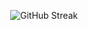 <p align="center">
     <img src="https://streak-stats.demolab.com?user=Gaurang200&theme=dark&hide_border=true&border_radius=20&card_width=400&hide_longest_streak=true" alt="GitHub Streak">
</p>
